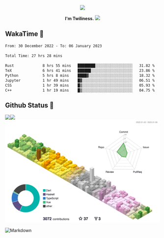<div align="center">
<img src="https://images.weserv.nl/?url=avatars.githubusercontent.com/u/10475770?v=4&h=360&w=360&fit=cover&mask=circle&maxage=7d"/>
</div>

<div align="center">

**I'm Twiliness.** <a href="https://github.com/DarkHighness"><img src="https://media.giphy.com/media/hvRJCLFzcasrR4ia7z/giphy.gif" width="5%"></a>

</div>

## WakaTime 🧐

<!--START_SECTION:waka-->

```text
From: 30 December 2022 - To: 06 January 2023

Total Time: 27 hrs 28 mins

Rust             8 hrs 55 mins   ████████░░░░░░░░░░░░░░░░░   31.82 %
TeX              6 hrs 41 mins   ██████░░░░░░░░░░░░░░░░░░░   23.86 %
Python           5 hrs 8 mins    ████▓░░░░░░░░░░░░░░░░░░░░   18.32 %
Jupyter          1 hr 49 mins    █▓░░░░░░░░░░░░░░░░░░░░░░░   06.51 %
CSS              1 hr 39 mins    █▒░░░░░░░░░░░░░░░░░░░░░░░   05.93 %
C++              1 hr 19 mins    █▒░░░░░░░░░░░░░░░░░░░░░░░   04.75 %
```

<!--END_SECTION:waka-->

## Github Status 🥰

<div> 
	<a href="https://github.com/DarkHighness">
		<img align="left" src="https://github-readme-stats-woad-zeta-10.vercel.app/api?username=DarkHighness&show_icons=true&icon_color=805AD5&text_color=718096&bg_color=ffffff&hide_border=true&count_private=true" />
	</a>
	<a href="https://github.com/DarkHighness">
		<img align="left" src="https://github-readme-stats-woad-zeta-10.vercel.app/api/top-langs/?username=DarkHighness&show_icons=true&icon_color=805AD5&text_color=718096&bg_color=ffffff&hide_border=true&count_private=true">
	</a>
</div>

![3D-Profile](https://raw.githubusercontent.com/DarkHighness/DarkHighness/master/profile-3d-contrib/profile-south-season-animate.svg)



 ![Markdown](https://img.shields.io/badge/markdown%20💘-%23000000.svg?style=for-the-badge&logo=markdown&logoColor=white)
